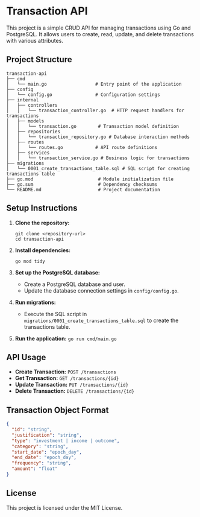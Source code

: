 # Transaction API

This project is a simple CRUD API for managing transactions using Go and PostgreSQL. It allows users to create, read, update, and delete transactions with various attributes.

## Project Structure

```
transaction-api
├── cmd
│   └── main.go                  # Entry point of the application
├── config
│   └── config.go                # Configuration settings
├── internal
│   ├── controllers
│   │   └── transaction_controller.go  # HTTP request handlers for transactions
│   ├── models
│   │   └── transaction.go        # Transaction model definition
│   ├── repositories
│   │   └── transaction_repository.go # Database interaction methods
│   ├── routes
│   │   └── routes.go            # API route definitions
│   ├── services
│   │   └── transaction_service.go # Business logic for transactions
├── migrations
│   └── 0001_create_transactions_table.sql # SQL script for creating transactions table
├── go.mod                        # Module initialization file
├── go.sum                        # Dependency checksums
└── README.md                     # Project documentation
```

## Setup Instructions

1. **Clone the repository:**
   ```
   git clone <repository-url>
   cd transaction-api
   ```

2. **Install dependencies:**
   ```
   go mod tidy
   ```

3. **Set up the PostgreSQL database:**
   - Create a PostgreSQL database and user.
   - Update the database connection settings in `config/config.go`.

4. **Run migrations:**
   - Execute the SQL script in `migrations/0001_create_transactions_table.sql` to create the transactions table.

5. **Run the application:**
   ```go run cmd/main.go```

## API Usage

- **Create Transaction:** `POST /transactions`
- **Get Transaction:** `GET /transactions/{id}`
- **Update Transaction:** `PUT /transactions/{id}`
- **Delete Transaction:** `DELETE /transactions/{id}`

## Transaction Object Format

```json
{
  "id": "string",
  "justification": "string",
  "type": "investment | income | outcome",
  "category": "string",
  "start_date": "epoch_day",
  "end_date": "epoch_day",
  "frequency": "string",
  "amount": "float"
}
```

## License

This project is licensed under the MIT License.